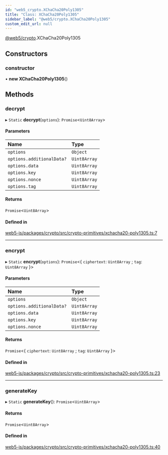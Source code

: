 ```yaml
---
id: "web5_crypto.XChaCha20Poly1305"
title: "Class: XChaCha20Poly1305"
sidebar_label: "@web5/crypto.XChaCha20Poly1305"
custom_edit_url: null
---
```


[@web5/crypto](../modules/web5_crypto.md).XChaCha20Poly1305

## Constructors

### constructor

• **new XChaCha20Poly1305**()

## Methods

### decrypt

▸ `Static` **decrypt**(`options`): `Promise`<`Uint8Array`\>

#### Parameters

| Name | Type |
| :------ | :------ |
| `options` | `Object` |
| `options.additionalData?` | `Uint8Array` |
| `options.data` | `Uint8Array` |
| `options.key` | `Uint8Array` |
| `options.nonce` | `Uint8Array` |
| `options.tag` | `Uint8Array` |

#### Returns

`Promise`<`Uint8Array`\>

#### Defined in

[web5-js/packages/crypto/src/crypto-primitives/xchacha20-poly1305.ts:7](https://github.com/TBD54566975/web5-js/blob/ff920f5/packages/crypto/src/crypto-primitives/xchacha20-poly1305.ts#L7)

___

### encrypt

▸ `Static` **encrypt**(`options`): `Promise`<{ `ciphertext`: `Uint8Array` ; `tag`: `Uint8Array`  }\>

#### Parameters

| Name | Type |
| :------ | :------ |
| `options` | `Object` |
| `options.additionalData?` | `Uint8Array` |
| `options.data` | `Uint8Array` |
| `options.key` | `Uint8Array` |
| `options.nonce` | `Uint8Array` |

#### Returns

`Promise`<{ `ciphertext`: `Uint8Array` ; `tag`: `Uint8Array`  }\>

#### Defined in

[web5-js/packages/crypto/src/crypto-primitives/xchacha20-poly1305.ts:23](https://github.com/TBD54566975/web5-js/blob/ff920f5/packages/crypto/src/crypto-primitives/xchacha20-poly1305.ts#L23)

___

### generateKey

▸ `Static` **generateKey**(): `Promise`<`Uint8Array`\>

#### Returns

`Promise`<`Uint8Array`\>

#### Defined in

[web5-js/packages/crypto/src/crypto-primitives/xchacha20-poly1305.ts:40](https://github.com/TBD54566975/web5-js/blob/ff920f5/packages/crypto/src/crypto-primitives/xchacha20-poly1305.ts#L40)
